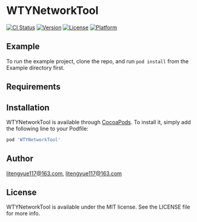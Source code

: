 # WTYNetworkTool

[![CI Status](https://img.shields.io/travis/litengyue117@163.com/WTYNetworkTool.svg?style=flat)](https://travis-ci.org/litengyue117@163.com/WTYNetworkTool)
[![Version](https://img.shields.io/cocoapods/v/WTYNetworkTool.svg?style=flat)](https://cocoapods.org/pods/WTYNetworkTool)
[![License](https://img.shields.io/cocoapods/l/WTYNetworkTool.svg?style=flat)](https://cocoapods.org/pods/WTYNetworkTool)
[![Platform](https://img.shields.io/cocoapods/p/WTYNetworkTool.svg?style=flat)](https://cocoapods.org/pods/WTYNetworkTool)

## Example

To run the example project, clone the repo, and run `pod install` from the Example directory first.

## Requirements

## Installation

WTYNetworkTool is available through [CocoaPods](https://cocoapods.org). To install
it, simply add the following line to your Podfile:

```ruby
pod 'WTYNetworkTool'
```

## Author

litengyue117@163.com, litengyue117@163.com

## License

WTYNetworkTool is available under the MIT license. See the LICENSE file for more info.
